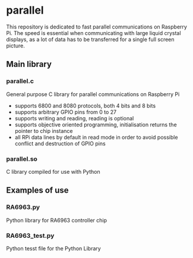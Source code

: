 # parallel

This repository is dedicated to fast parallel communications on Raspberry Pi.  The speed is essential when communicating with large liquid crystal displays, as a lot of data has to be transferred for a single full screen picture.

## Main library

### parallel.c

General purpose C library for parallel communications on Raspberry Pi
   - supports 6800 and 8080 protocols, both 4 bits and 8 bits
   - supports arbitrary GPIO pins from 0 to 27
   - supports writing and reading, reading is optional
   - supports objective oriented programming, initialisation returns the pointer to chip instance
   - all RPi data lines by default in read mode in order to avoid possible conflict and destruction of GPIO pins

### parallel.so

C library compiled for use with Python

## Examples of use

### RA6963.py

Python library for RA6963 controller chip

### RA6963_test.py

Python tesst file for the Python Library
